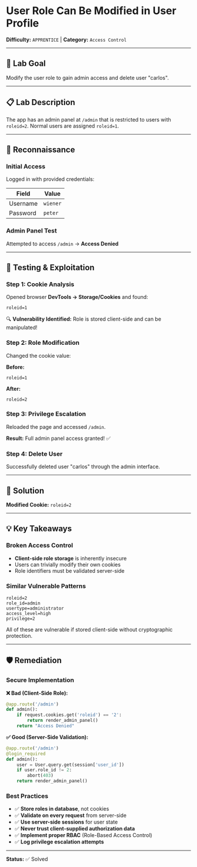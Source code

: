 # User Role Can Be Modified in User Profile

**Difficulty:** `APPRENTICE` | **Category:** `Access Control`

---

## 🎯 Lab Goal

Modify the user role to gain admin access and delete user "carlos".

---

## 📋 Lab Description

The app has an admin panel at `/admin` that is restricted to users with `roleid=2`. Normal users are assigned `roleid=1`.

---

## 🔎 Reconnaissance

### Initial Access

Logged in with provided credentials:

| Field | Value |
|-------|-------|
| Username | `wiener` |
| Password | `peter` |

### Admin Panel Test

Attempted to access `/admin` → **Access Denied**

---

## 🧪 Testing & Exploitation

### Step 1: Cookie Analysis

Opened browser **DevTools → Storage/Cookies** and found:

```
roleid=1
```

🔍 **Vulnerability Identified:** Role is stored client-side and can be manipulated!

### Step 2: Role Modification

Changed the cookie value:

**Before:**
```
roleid=1
```

**After:**
```
roleid=2
```

### Step 3: Privilege Escalation

Reloaded the page and accessed `/admin`.

**Result:** Full admin panel access granted! ✅

### Step 4: Delete User

Successfully deleted user "carlos" through the admin interface.

---

## 🚩 Solution

**Modified Cookie:** `roleid=2`

---

## 💡 Key Takeaways

### Broken Access Control

- **Client-side role storage** is inherently insecure
- Users can trivially modify their own cookies
- Role identifiers must be validated server-side

### Similar Vulnerable Patterns

```
roleid=2
role_id=admin
usertype=administrator
access_level=high
privilege=2
```

All of these are vulnerable if stored client-side without cryptographic protection.

---

## 🛡️ Remediation

### Secure Implementation

**❌ Bad (Client-Side Role):**
```python
@app.route('/admin')
def admin():
    if request.cookies.get('roleid') == '2':
        return render_admin_panel()
    return "Access Denied"
```

**✅ Good (Server-Side Validation):**
```python
@app.route('/admin')
@login_required
def admin():
    user = User.query.get(session['user_id'])
    if user.role_id != 2:
        abort(403)
    return render_admin_panel()
```

### Best Practices

- ✅ **Store roles in database**, not cookies
- ✅ **Validate on every request** from server-side
- ✅ **Use server-side sessions** for user state
- ✅ **Never trust client-supplied authorization data**
- ✅ **Implement proper RBAC** (Role-Based Access Control)
- ✅ **Log privilege escalation attempts**

---

**Status:** ✅ Solved
